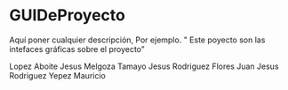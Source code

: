 # GUIDeProyecto
Aquí  poner cualquier descripción, Por ejemplo. " Este poyecto son las intefaces gráficas sobre el proyecto"


Lopez Aboite Jesus
Melgoza Tamayo Jesus
Rodriguez Flores Juan Jesus
Rodriguez Yepez Mauricio
